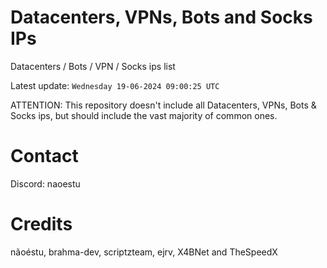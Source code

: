 # Datacenters, VPNs, Bots and Socks IPs
 
Datacenters / Bots / VPN / Socks ips list

Latest update: `Wednesday 19-06-2024 09:00:25 UTC` 

ATTENTION: This repository doesn't include all Datacenters, VPNs, Bots & Socks ips, 
but should include the vast majority of common ones.

# Contact
Discord: naoestu

# Credits
nãoéstu, brahma-dev, scriptzteam, ejrv, X4BNet and TheSpeedX
